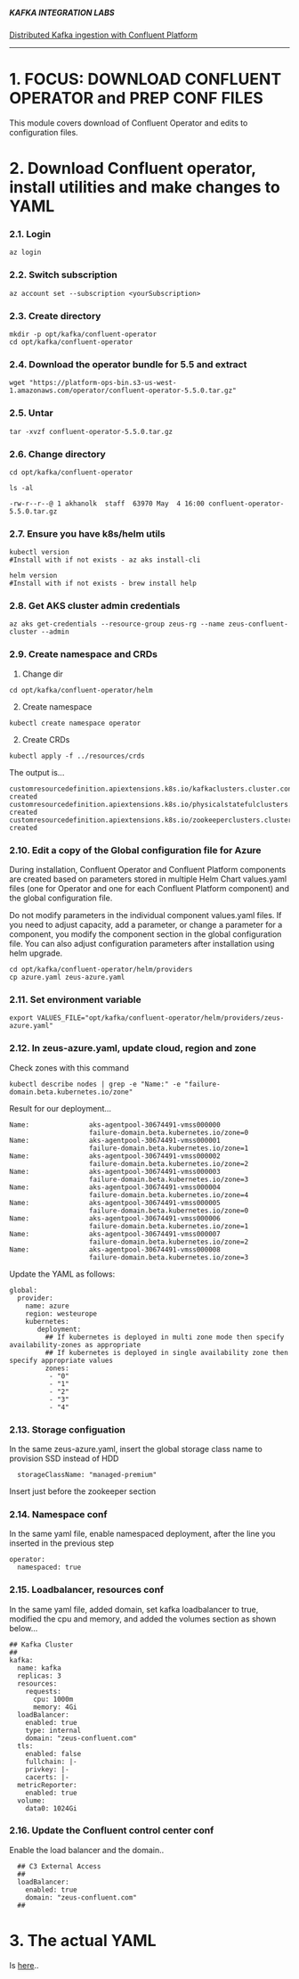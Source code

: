 
##### KAFKA INTEGRATION LABS

[Distributed Kafka ingestion with Confluent Platform](README.md)
<hr>

# 1. FOCUS: DOWNLOAD CONFLUENT OPERATOR and PREP CONF FILES
This module covers download of Confluent Operator and edits to configuration files.

# 2. Download Confluent operator, install utilities and make changes to YAML

### 2.1. Login
```
az login
```

### 2.2. Switch subscription
```
az account set --subscription <yourSubscription>
```

### 2.3. Create directory
```
mkdir -p opt/kafka/confluent-operator
cd opt/kafka/confluent-operator
```

### 2.4. Download the operator bundle for 5.5 and extract
```
wget "https://platform-ops-bin.s3-us-west-1.amazonaws.com/operator/confluent-operator-5.5.0.tar.gz"
```

### 2.5. Untar
```
tar -xvzf confluent-operator-5.5.0.tar.gz
```

### 2.6. Change directory
```
cd opt/kafka/confluent-operator
```

```
ls -al

-rw-r--r--@ 1 akhanolk  staff  63970 May  4 16:00 confluent-operator-5.5.0.tar.gz

```

### 2.7. Ensure you have k8s/helm utils
```
kubectl version
#Install with if not exists - az aks install-cli

helm version
#Install with if not exists - brew install help
```

### 2.8. Get AKS cluster admin credentials 
```
az aks get-credentials --resource-group zeus-rg --name zeus-confluent-cluster --admin
```

### 2.9. Create namespace and CRDs

1. Change dir
```
cd opt/kafka/confluent-operator/helm
```

2. Create namespace
```
kubectl create namespace operator
```

2. Create CRDs
```
kubectl apply -f ../resources/crds
```

The output is...
```
customresourcedefinition.apiextensions.k8s.io/kafkaclusters.cluster.confluent.com created
customresourcedefinition.apiextensions.k8s.io/physicalstatefulclusters.operator.confluent.cloud created
customresourcedefinition.apiextensions.k8s.io/zookeeperclusters.cluster.confluent.com created
```

### 2.10. Edit a copy of the Global configuration file for Azure<br>

During installation, Confluent Operator and Confluent Platform components are created based on parameters stored in multiple Helm Chart values.yaml files (one for Operator and one for each Confluent Platform component) and the global configuration file.<br>

Do not modify parameters in the individual component values.yaml files. If you need to adjust capacity, add a parameter, or change a parameter for a component, you modify the component section in the global configuration file. You can also adjust configuration parameters after installation using helm upgrade.<br>
```
cd opt/kafka/confluent-operator/helm/providers
cp azure.yaml zeus-azure.yaml 
```

### 2.11. Set environment variable<br>
 ```
 export VALUES_FILE="opt/kafka/confluent-operator/helm/providers/zeus-azure.yaml"
 ```

### 2.12. In zeus-azure.yaml, update cloud, region and zone<br>
Check zones with this command
```
kubectl describe nodes | grep -e "Name:" -e "failure-domain.beta.kubernetes.io/zone"
```
Result for our deployment...
```
Name:               aks-agentpool-30674491-vmss000000
                    failure-domain.beta.kubernetes.io/zone=0
Name:               aks-agentpool-30674491-vmss000001
                    failure-domain.beta.kubernetes.io/zone=1
Name:               aks-agentpool-30674491-vmss000002
                    failure-domain.beta.kubernetes.io/zone=2
Name:               aks-agentpool-30674491-vmss000003
                    failure-domain.beta.kubernetes.io/zone=3
Name:               aks-agentpool-30674491-vmss000004
                    failure-domain.beta.kubernetes.io/zone=4
Name:               aks-agentpool-30674491-vmss000005
                    failure-domain.beta.kubernetes.io/zone=0
Name:               aks-agentpool-30674491-vmss000006
                    failure-domain.beta.kubernetes.io/zone=1
Name:               aks-agentpool-30674491-vmss000007
                    failure-domain.beta.kubernetes.io/zone=2
Name:               aks-agentpool-30674491-vmss000008
                    failure-domain.beta.kubernetes.io/zone=3
```

Update the YAML as follows:

```
global:
  provider:
    name: azure
    region: westeurope
    kubernetes:
       deployment:
         ## If kubernetes is deployed in multi zone mode then specify availability-zones as appropriate
         ## If kubernetes is deployed in single availability zone then specify appropriate values
         zones:
          - "0"
          - "1"
          - "2"
          - "3"
          - "4"

```

### 2.13. Storage configuation

In the same zeus-azure.yaml, insert the global storage class name to provision SSD instead of HDD

```
  storageClassName: "managed-premium"
```

Insert just before the zookeeper section

### 2.14. Namespace conf
In the same yaml file, enable namespaced deployment, after the line you inserted in the previous step

```
operator:
  namespaced: true
```
### 2.15. Loadbalancer, resources conf
In the same yaml file, added domain, set kafka loadbalancer to true, modified the cpu and memory, and added the volumes section as shown below...

```
## Kafka Cluster
##
kafka:
  name: kafka
  replicas: 3
  resources:
    requests:
      cpu: 1000m
      memory: 4Gi
  loadBalancer:
    enabled: true
    type: internal
    domain: "zeus-confluent.com"
  tls:
    enabled: false
    fullchain: |-
    privkey: |-
    cacerts: |-
  metricReporter:
    enabled: true
  volume:
    data0: 1024Gi
```

### 2.16. Update the Confluent control center conf
Enable the load balancer and the domain..
```
  ## C3 External Access
  ##
  loadBalancer:
    enabled: true
    domain: "zeus-confluent.com"
  ##

```

# 3. The actual YAML

Is [here](../../conf/confluent-operator/zeus-azure.yaml)..

<br>


